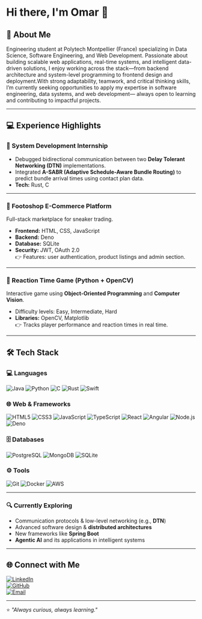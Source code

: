 # Hi there, I'm Omar 👋

## 🚀 About Me
Engineering student at Polytech Montpellier (France) specializing in Data Science, Software Engineering, and Web Development. Passionate about building scalable web applications, real-time systems, and intelligent data-driven solutions, I enjoy working across the stack—from backend architecture and system-level programming to frontend design and deployment.With strong adaptability, teamwork, and critical thinking skills, I’m currently seeking opportunities to apply my expertise in software engineering, data systems, and web development— always open to learning and contributing to impactful projects. 

---
## 💻 Experience Highlights

### 🔹 System Development Internship
- Debugged bidirectional communication between two **Delay Tolerant Networking (DTN)** implementations.  
- Integrated **A-SABR (Adaptive Schedule-Aware Bundle Routing)** to predict bundle arrival times using contact plan data.  
- **Tech:** Rust, C  

---


### 🔹 Footoshop E-Commerce Platform
Full-stack marketplace for sneaker trading.  
- **Frontend:** HTML, CSS, JavaScript  
- **Backend:** Deno  
- **Database:** SQLite  
- **Security:** JWT, OAuth 2.0   
👉 Features: user authentication, product listings and admin section.

---

### 🔹 Reaction Time Game (Python + OpenCV)
Interactive game using **Object-Oriented Programming** and **Computer Vision**.  
- Difficulty levels: Easy, Intermediate, Hard  
- **Libraries:** OpenCV, Matplotlib  
👉 Tracks player performance and reaction times in real time.

---


## 🛠️ Tech Stack

### 💻 Languages
![Java](https://img.shields.io/badge/Java-ED8B00?style=for-the-badge&logo=java&logoColor=white)
![Python](https://img.shields.io/badge/Python-3776AB?style=for-the-badge&logo=python&logoColor=white)
![C](https://img.shields.io/badge/C-00599C?style=for-the-badge&logo=c&logoColor=white)
![Rust](https://img.shields.io/badge/Rust-000000?style=for-the-badge&logo=rust&logoColor=white)
![Swift](https://img.shields.io/badge/Swift-FA7343?style=for-the-badge&logo=swift&logoColor=white)

### 🌐 Web & Frameworks
![HTML5](https://img.shields.io/badge/HTML5-E34F26?style=for-the-badge&logo=html5&logoColor=white)
![CSS3](https://img.shields.io/badge/CSS3-1572B6?style=for-the-badge&logo=css3&logoColor=white)
![JavaScript](https://img.shields.io/badge/JavaScript-F7DF1E?style=for-the-badge&logo=javascript&logoColor=black)
![TypeScript](https://img.shields.io/badge/TypeScript-007ACC?style=for-the-badge&logo=typescript&logoColor=white)
![React](https://img.shields.io/badge/React-20232A?style=for-the-badge&logo=react&logoColor=61DAFB)
![Angular](https://img.shields.io/badge/Angular-DD0031?style=for-the-badge&logo=angular&logoColor=white)
![Node.js](https://img.shields.io/badge/Node.js-43853D?style=for-the-badge&logo=node.js&logoColor=white)
![Deno](https://img.shields.io/badge/Deno-000000?style=for-the-badge&logo=deno&logoColor=white)

### 🗄️ Databases
![PostgreSQL](https://img.shields.io/badge/PostgreSQL-316192?style=for-the-badge&logo=postgresql&logoColor=white)
![MongoDB](https://img.shields.io/badge/MongoDB-4EA94B?style=for-the-badge&logo=mongodb&logoColor=white)
![SQLite](https://img.shields.io/badge/SQLite-07405E?style=for-the-badge&logo=sqlite&logoColor=white)

### ⚙️ Tools
![Git](https://img.shields.io/badge/Git-F05032?style=for-the-badge&logo=git&logoColor=white)
![Docker](https://img.shields.io/badge/Docker-2496ED?style=for-the-badge&logo=docker&logoColor=white)
![AWS](https://img.shields.io/badge/AWS-232F3E?style=for-the-badge&logo=amazon-aws&logoColor=white)

---

### 🔍 Currently Exploring  
- Communication protocols & low-level networking (e.g., **DTN**)  
- Advanced software design & **distributed architectures**  
- New frameworks like **Spring Boot**  
- **Agentic AI** and its applications in intelligent systems  

---

## 🌐 Connect with Me

[![LinkedIn](https://img.shields.io/badge/LinkedIn-0A66C2?style=for-the-badge&logo=linkedin&logoColor=white)](https://www.linkedin.com/in/omar-husseinn)  
[![GitHub](https://img.shields.io/badge/GitHub-181717?style=for-the-badge&logo=github&logoColor=white)](https://github.com/husseinom)  
[![Email](https://img.shields.io/badge/Email-D14836?style=for-the-badge&logo=gmail&logoColor=white)](mailto:hussein.omarsamy@gmail.com)

---

⭐️ *"Always curious, always learning."*  
